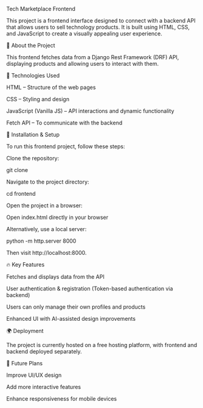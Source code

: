 Tech Marketplace Frontend

This project is a frontend interface designed to connect with a backend API that allows users to sell technology products. It is built using HTML, CSS, and JavaScript to create a visually appealing user experience.

📌 About the Project

This frontend fetches data from a Django Rest Framework (DRF) API, displaying products and allowing users to interact with them.

🚀 Technologies Used

HTML – Structure of the web pages

CSS – Styling and design

JavaScript (Vanilla JS) – API interactions and dynamic functionality

Fetch API – To communicate with the backend

🔧 Installation & Setup

To run this frontend project, follow these steps:

Clone the repository:

git clone <repository-link>

Navigate to the project directory:

cd frontend

Open the project in a browser:

Open index.html directly in your browser

Alternatively, use a local server:

python -m http.server 8000

Then visit http://localhost:8000.

🔥 Key Features

Fetches and displays data from the API

User authentication & registration (Token-based authentication via backend)

Users can only manage their own profiles and products

Enhanced UI with AI-assisted design improvements

🌍 Deployment

The project is currently hosted on a free hosting platform, with frontend and backend deployed separately.

📌 Future Plans

Improve UI/UX design

Add more interactive features

Enhance responsiveness for mobile devices

